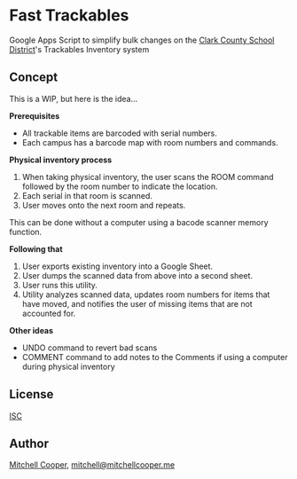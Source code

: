 # Fast Trackables
 
Google Apps Script to simplify bulk changes on the [Clark County School District](https://ccsd.net)'s Trackables Inventory system

## Concept

This is a WIP, but here is the idea...

**Prerequisites**
* All trackable items are barcoded with serial numbers.
* Each campus has a barcode map with room numbers and commands.

**Physical inventory process**
1. When taking physical inventory, the user scans the ROOM command followed by the room number to indicate the location.
2. Each serial in that room is scanned.
3. User moves onto the next room and repeats.  

This can be done without a computer using a bacode scanner memory function.

**Following that**
1. User exports existing inventory into a Google Sheet.
2. User dumps the scanned data from above into a second sheet.
3. User runs this utility.
4. Utility analyzes scanned data, updates room numbers for items that have moved, and notifies the user of missing items that are not accounted for.

**Other ideas**
* UNDO command to revert bad scans
* COMMENT command to add notes to the Comments if using a computer during physical inventory

## License

[ISC](LICENSE)

## Author

[Mitchell Cooper](https://mitchellcooper.me), <mitchell@mitchellcooper.me>
